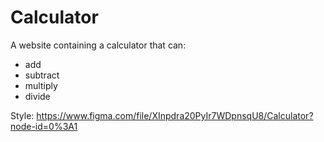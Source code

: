 # Calculator
A website containing a calculator that can:
  - add
  - subtract
  - multiply
  - divide

Style:
https://www.figma.com/file/XInpdra20PyIr7WDpnsqU8/Calculator?node-id=0%3A1


